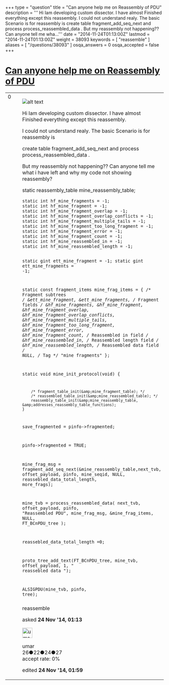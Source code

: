 +++
type = "question"
title = "Can anyone help me on Reassembly of PDU"
description = ''' Hi Iam developing custom dissector. I have almost Finished everything except this reassembly. I could not understand realy. The basic Scenario is for reassembly is  create table   fragment_add_seq_next and process  process_reassembled_data .  But my reassembly not happening?? Can anyone tell me wha...'''
date = "2014-11-24T01:13:00Z"
lastmod = "2014-11-24T01:13:00Z"
weight = 38093
keywords = [ "reassemble" ]
aliases = [ "/questions/38093" ]
osqa_answers = 0
osqa_accepted = false
+++

<div class="headNormal">

# [Can anyone help me on Reassembly of PDU](/questions/38093/can-anyone-help-me-on-reassembly-of-pdu)

</div>

<div id="main-body">

<div id="askform">

<table id="question-table" style="width:100%;"><colgroup><col style="width: 50%" /><col style="width: 50%" /></colgroup><tbody><tr class="odd"><td style="width: 30px; vertical-align: top"><div class="vote-buttons"><span id="post-38093-upvote" class="ajax-command post-vote up" rel="nofollow" title="I like this post (click again to cancel)"> </span><div id="post-38093-score" class="post-score" title="current number of votes">0</div><span id="post-38093-downvote" class="ajax-command post-vote down" rel="nofollow" title="I dont like this post (click again to cancel)"> </span> <span id="favorite-mark" class="ajax-command favorite-mark" rel="nofollow" title="mark/unmark this question as favorite (click again to cancel)"> </span><div id="favorite-count" class="favorite-count"></div></div></td><td><div id="item-right"><div class="question-body"><p><img src="https://osqa-ask.wireshark.org/upfiles/reassmbly_ayAiQMr.JPG" alt="alt text" /></p><p>Hi Iam developing custom dissector. I have almost Finished everything except this reassembly.</p><p>I could not understand realy. The basic Scenario is for reassembly is</p><p>create table fragment_add_seq_next and process process_reassembled_data .</p><p>But my reassembly not happening?? Can anyone tell me what i have left and why my code not showing reassembly?</p><p>static reassembly_table mine_reassembly_table;</p><pre><code>static int hf_mine_fragments = -1;
static int hf_mine_fragment = -1;
static int hf_mine_fragment_overlap = -1;
static int hf_mine_fragment_overlap_conflicts = -1;
static int hf_mine_fragment_multiple_tails = -1;
static int hf_mine_fragment_too_long_fragment = -1;
static int hf_mine_fragment_error = -1;
static int hf_mine_fragment_count = -1;
static int hf_mine_reassembled_in = -1;
static int hf_mine_reassembled_length = -1;

static gint ett_mine_fragment = -1;
static gint ett_mine_fragments = -1;

static const fragment_items mine_frag_items = {
/* Fragment subtrees */
&amp;ett_mine_fragment,
&amp;ett_mine_fragments,
/* Fragment fields */
&amp;hf_mine_fragments,
&amp;hf_mine_fragment,
&amp;hf_mine_fragment_overlap,
&amp;hf_mine_fragment_overlap_conflicts,
&amp;hf_mine_fragment_multiple_tails,
&amp;hf_mine_fragment_too_long_fragment,
&amp;hf_mine_fragment_error,
&amp;hf_mine_fragment_count,
/* Reassembled in field */
&amp;hf_mine_reassembled_in,
/* Reassembled length field */
&amp;hf_mine_reassembled_length,
/* Reassembled data field */
NULL,
/* Tag */
&quot;mine fragments&quot;
};

static void mine_init_protocol(void)
    {

        /* fragment_table_init(&amp;mine_fragment_table); */
        /* reassembled_table_init(&amp;mine_reassembled_table); */
        reassembly_table_init(&amp;mine_reassembly_table, &amp;addresses_reassembly_table_functions);
    }

save_fragmented = pinfo-&gt;fragmented;

pinfo-&gt;fragmented = TRUE;

mine_frag_msg = fragment_add_seq_next(&amp;mine_reassembly_table,next_tvb, offset_payload, pinfo, mine_seqid, NULL,
                                             reassebled_data_total_length, more_frags);

mine_tvb = process_reassembled_data( next_tvb, offset_payload, pinfo, &quot;Reassembled PDU&quot;, mine_frag_msg,
    &amp;mine_frag_items, NULL, FT_BCnPDU_tree );

reassebled_data_total_length =0;

proto_tree_add_text(FT_BCnPDU_tree, mine_tvb, offset_payload, 1, &quot; reassebled data &quot;);

ALSIGPDU(mine_tvb, pinfo, tree);</code></pre></div><div id="question-tags" class="tags-container tags"><span class="post-tag tag-link-reassemble" rel="tag" title="see questions tagged &#39;reassemble&#39;">reassemble</span></div><div id="question-controls" class="post-controls"></div><div class="post-update-info-container"><div class="post-update-info post-update-info-user"><p>asked <strong>24 Nov '14, 01:13</strong></p><img src="https://secure.gravatar.com/avatar/1339589a92af9455063c09e56bfc6299?s=32&amp;d=identicon&amp;r=g" class="gravatar" width="32" height="32" alt="umar&#39;s gravatar image" /><p><span>umar</span><br />
<span class="score" title="26 reputation points">26</span><span title="22 badges"><span class="badge1">●</span><span class="badgecount">22</span></span><span title="24 badges"><span class="silver">●</span><span class="badgecount">24</span></span><span title="27 badges"><span class="bronze">●</span><span class="badgecount">27</span></span><br />
<span class="accept_rate" title="Rate of the user&#39;s accepted answers">accept rate:</span> <span title="umar has no accepted answers">0%</span></p></img></div><div class="post-update-info post-update-info-edited"><p><span> edited <strong>24 Nov '14, 01:59</strong> </span></p></div></div><div id="comments-container-38093" class="comments-container"></div><div id="comment-tools-38093" class="comment-tools"></div><div class="clear"></div><div id="comment-38093-form-container" class="comment-form-container"></div><div class="clear"></div></div></td></tr></tbody></table>

</div>

</div>

